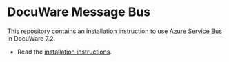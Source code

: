 # DocuWare Message Bus
This repository contains an installation instruction to use [Azure Service Bus](https://azure.microsoft.com/en-us/services/service-bus/) in DocuWare 7.2.

- Read the [installation instructions](./install-servicebus.md).

